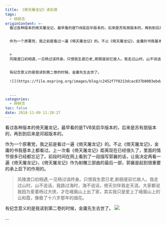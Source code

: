 ```yaml
---
title: 《倚天屠龙记》读后感
tags:
  - 碎碎念
originContent: >-
  看过各种版本的倚天屠龙记，最早看的是TVB吴启华版本的，后来是苏有朋版本的，再到到后来是邓超版本的。


  作为一个原著党，我之前是看过一遍《倚天屠龙记》的。不止《倚天屠龙记》，金庸的书我基本上都看过。上一次看《倚天屠龙记》距离现在已经很久了，里面的情节很多已经都忘记了。前段时间在网上看到了一段描写郭襄的话，让我决定再看一遍《倚天屠龙记》，《倚天屠龙记》作为射雕三部曲的最后一部，郭襄是起到很重要的承上启下的作用的。


  >
  风陵渡口初相遇,一见杨过误终身。只恨我生君已老,断肠崖前忆故人。我走过山时，山不说话，我路过海时，海不说话，倚天剑伴我走天涯。大家都说我因为爱着杨过大侠，才在峨眉山上出了家，其实我只是爱上了峨眉山上的云和霞，像极了十六岁那年的烟花。


  有纪念意义的是我读到第二卷的时候，金庸先生去世了。

  ![](https://file.mspring.org/images/blog/c2452f7f8213dcac837b0003ebda5051)


  ...
categories:
  - 碎碎念
toc: false
date: 2018-11-09 11:28:27
---
```


看过各种版本的倚天屠龙记，最早看的是TVB吴启华版本的，后来是苏有朋版本的，再到到后来是邓超版本的。

作为一个原著党，我之前是看过一遍《倚天屠龙记》的。不止《倚天屠龙记》，金庸的书我基本上都看过。上一次看《倚天屠龙记》距离现在已经很久了，里面的情节很多已经都忘记了。前段时间在网上看到了一段描写郭襄的话，让我决定再看一遍《倚天屠龙记》，《倚天屠龙记》作为射雕三部曲的最后一部，郭襄是起到很重要的承上启下的作用的。

> 风陵渡口初相遇,一见杨过误终身。只恨我生君已老,断肠崖前忆故人。我走过山时，山不说话，我路过海时，海不说话，倚天剑伴我走天涯。大家都说我因为爱着杨过大侠，才在峨眉山上出了家，其实我只是爱上了峨眉山上的云和霞，像极了十六岁那年的烟花。

有纪念意义的是我读到第二卷的时候，金庸先生去世了。
![](https://file.mspring.org/images/blog/c2452f7f8213dcac837b0003ebda5051)

...